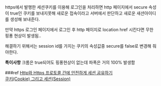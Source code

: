 https에서 발행한 세션쿠키를 이용해 로그인을 처리하면
http 페이지에서 secure 속성이 true인 쿠키를 보내지못해 새로운 접속이라고 서버에서 판단하고 새로운 새션아이디를 생성해 보내준다.

만약 https 로그인 페이지에서 로그인 후 http 페이지로 location href 시킨다면 무한 핑퐁 현상이 발생됨..

해결하기 위해서는 session id를 가지는 쿠키의 속성값중 secure를 false로 변경해 줘야한다.

**특이사항**
크롬은 true되어도 핑퐁현상이 없는데 파폭은 거의 100% 발생함

###ref
[Http와 Https 프로토콜 간에 안전하게 세션 공유하기](https://reiphiel.tistory.com/entry/http-https-share-session-secure)  
[쿠키(Cookie) 그리고 세션(Session)](https://nesoy.github.io/articles/2017-03/Session-Cookie)
